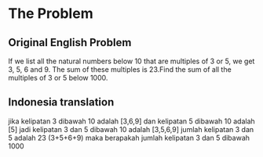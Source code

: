 # The Problem

## Original English Problem

If we list all the natural numbers below 10 that are multiples of 3 or 5, we get 3, 5, 6 and 9. The sum of these multiples is 23.Find the sum of all the multiples of 3 or 5 below 1000.

## Indonesia translation

jika kelipatan 3 dibawah 10 adalah [3,6,9] dan kelipatan 5 dibawah 10 adalah [5] jadi kelipatan 3 dan 5 dibawah 10 adalah [3,5,6,9] jumlah kelipatan 3 dan 5 adalah 23 (3+5+6+9) maka berapakah jumlah kelipatan 3 dan 5 dibawah 1000